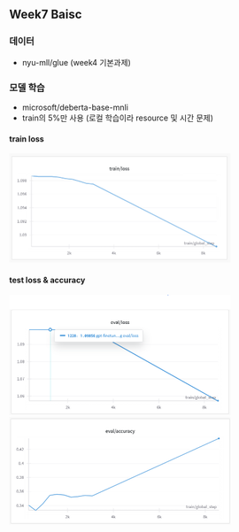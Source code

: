 ## Week7 Baisc 

### 데이터
- nyu-mll/glue (week4 기본과제)

### 모델 학습
- microsoft/deberta-base-mnli
- train의 5%만 사용 (로컬 학습이라 resource 및 시간 문제)

#### train loss
<img src = "image_temp/train_loss.png" width="400px">

#### test loss & accuracy
<img src = "image_temp/eval_loss.png" width="400px"> <img src = "image_temp/eval_accuracy.png" width="400px">
